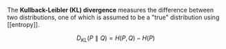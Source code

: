 The **Kullback-Leibler (KL) divergence** measures the difference between two distributions, one of which is assumed to be a "true" distribution using [[entropy]].

$$
D_{KL}(P \parallel Q) = H(P,Q) - H(P)
$$